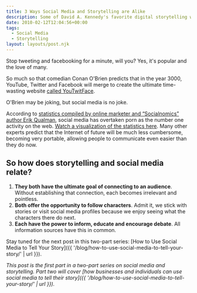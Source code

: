 ```yaml
---
title: 3 Ways Social Media and Storytelling are Alike
description: Some of David A. Kennedy's favorite digital storytelling websites.
date: 2010-02-12T12:04:56+00:00
tags:
  - Social Media
  - Storytelling
layout: layouts/post.njk
---
```

Stop tweeting and facebooking for a minute, will you? Yes, it's popular and the love of many.

So much so that comedian Conan O'Brien predicts that in the year 3000, YouTube, Twitter and Facebook will merge to create the ultimate time-wasting website [called YouTwitFace](http://www.youtube.com/watch?v=Bmk9CjEha8A).

O'Brien may be joking, but social media is no joke.

According to [statistics compiled by online marketer and &#8220;Socialnomics&#8221; author Erik Qualman](http://socialnomics.net/2009/08/11/statistics-show-social-media-is-bigger-than-you-think/), social media has overtaken porn as the number one activity on the web. [Watch a visualization of the statistics here](http://www.youtube.com/watch?v=sIFYPQjYhv8). Many other experts predict that the Internet of future will be much less cumbersome, becoming very portable, allowing people to communicate even easier than they do now.

## So how does storytelling and social media relate?

  1. **They both have the ultimate goal of connecting to an audience**. Without establishing that connection, each becomes irrelevant and pointless.
  2. **Both offer the opportunity to follow characters**. Admit it, we stick with stories or visit social media profiles because we enjoy seeing what the characters there do next.
  3. **Each have the power to inform, educate and encourage debate**. All information sources have this in common.

Stay tuned for the next post in this two-part series:&nbsp;[How to Use Social Media to Tell Your Story]({{ '/blog/how-to-use-social-media-to-tell-your-story/' | url }}).

_This post is the first part in a two-part series on social media and storytelling. Part two will cover&nbsp;[how businesses and individuals can use social media to tell their story]({{ '/blog/how-to-use-social-media-to-tell-your-story/' | url }})._
